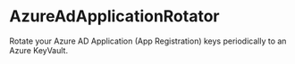 # AzureAdApplicationRotator
Rotate your Azure AD Application (App Registration) keys periodically to an Azure KeyVault.
